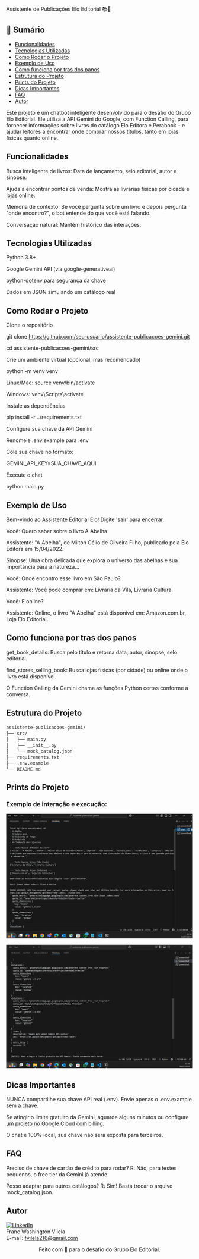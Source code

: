 Assistente de Publicações Elo Editorial 📚🤖

## 📑 Sumário

- [Funcionalidades](#funcionalidades)
- [Tecnologias Utilizadas](#tecnologias-utilizadas)
- [Como Rodar o Projeto](#como-rodar-o-projeto)
- [Exemplo de Uso](#exemplo-de-uso)
- [Como funciona por tras dos panos](#como-funciona-por-tras-dos-panos)
- [Estrutura do Projeto](#estrutura-do-projeto)
- [Prints do Projeto](#prints-do-projeto)
- [Dicas Importantes](#dicas-importantes)
- [FAQ](#faq)
- [Autor](#autor)


Este projeto é um chatbot inteligente desenvolvido para o desafio do Grupo Elo Editorial. Ele utiliza a API Gemini do Google, com Function Calling, para fornecer informações sobre livros do catálogo Elo Editora e Perabook – e ajudar leitores a encontrar onde comprar nossos títulos, tanto em lojas físicas quanto online.


## Funcionalidades

Busca inteligente de livros: Data de lançamento, selo editorial, autor e sinopse.

Ajuda a encontrar pontos de venda: Mostra as livrarias físicas por cidade e lojas online.

Memória de contexto: Se você pergunta sobre um livro e depois pergunta "onde encontro?", o bot entende do que você está falando.

Conversação natural: Mantém histórico das interações.


## Tecnologias Utilizadas

Python 3.8+

Google Gemini API (via google-generativeai)

python-dotenv para segurança da chave

Dados em JSON simulando um catálogo real


## Como Rodar o Projeto

Clone o repositório

git clone https://github.com/seu-usuario/assistente-publicacoes-gemini.git

cd assistente-publicacoes-gemini/src

Crie um ambiente virtual (opcional, mas recomendado)

python -m venv venv

Linux/Mac: source venv/bin/activate

Windows: venv\Scripts\activate

Instale as dependências

pip install -r ../requirements.txt

Configure sua chave da API Gemini

Renomeie .env.example para .env

Cole sua chave no formato:

GEMINI_API_KEY=SUA_CHAVE_AQUI

Execute o chat

python main.py


## Exemplo de Uso

Bem-vindo ao Assistente Editorial Elo! Digite 'sair' para encerrar.

Você: Quero saber sobre o livro A Abelha

Assistente: "A Abelha", de Milton Célio de Oliveira Filho, publicado pela Elo Editora em 15/04/2022.

Sinopse: Uma obra delicada que explora o universo das abelhas e sua importância para a natureza...

Você: Onde encontro esse livro em São Paulo?

Assistente: Você pode comprar em: Livraria da Vila, Livraria Cultura.

Você: E online?

Assistente: Online, o livro "A Abelha" está disponível em: Amazon.com.br, Loja Elo Editorial.


## Como funciona por tras dos panos

get_book_details: Busca pelo título e retorna data, autor, sinopse, selo editorial.

find_stores_selling_book: Busca lojas físicas (por cidade) ou online onde o livro está disponível.

O Function Calling da Gemini chama as funções Python certas conforme a conversa.


## Estrutura do Projeto

```text
assistente-publicacoes-gemini/
├── src/
│   ├── main.py
│   ├── __init__.py
│   └── mock_catalog.json
├── requirements.txt
├── .env.example
└── README.md
```


## Prints do Projeto

### Exemplo de interação e execução:

![Execução do script e interação](print/projeto-elo-1.png)

![Erro de quota da Gemini API](print/projeto-elo-2.png)




## Dicas Importantes

NUNCA compartilhe sua chave API real (.env). Envie apenas o .env.example sem a chave.

Se atingir o limite gratuito da Gemini, aguarde alguns minutos ou configure um projeto no Google Cloud com billing.

O chat é 100% local, sua chave não será exposta para terceiros.



## FAQ

Preciso de chave de cartão de crédito para rodar?
R: Não, para testes pequenos, o free tier da Gemini já atende.

Posso adaptar para outros catálogos?
R: Sim! Basta trocar o arquivo mock_catalog.json.



## Autor


[![LinkedIn](https://img.shields.io/badge/LinkedIn-Profile-blue)](https://www.linkedin.com/in/franc-washington-vilela-12446016a/)  
Franc Washington Vilela  
E-mail: fvilela216@gmail.com


<div align="center"> Feito com 💙 para o desafio do Grupo Elo Editorial. </div>